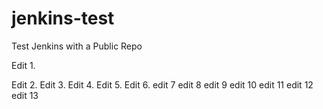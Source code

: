 # jenkins-test
Test Jenkins with a Public Repo

Edit 1.

Edit 2.
Edit 3.
Edit 4.
Edit 5.
Edit 6.
edit 7
edit 8
edit 9
edit 10
edit 11
edit 12
edit 13
